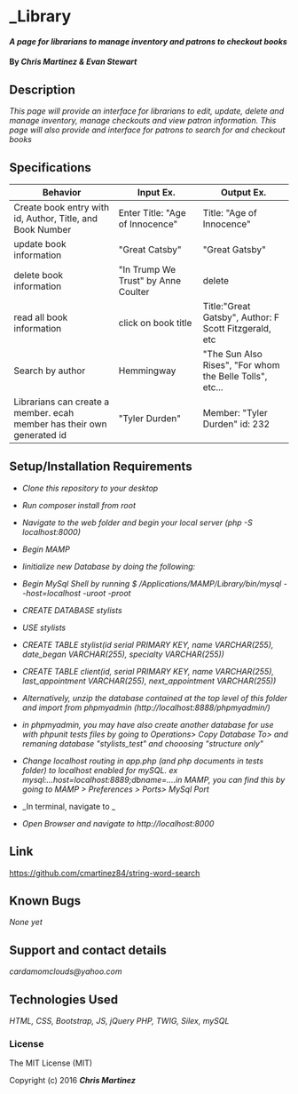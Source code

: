 # _Library

#### _A page for librarians to manage inventory and patrons to checkout books_

#### By _**Chris Martinez & Evan Stewart**_


## Description
_This page will provide an interface for librarians to edit, update, delete and manage inventory, manage checkouts and view patron information. This page will also provide and interface for patrons to search for and checkout books_


## Specifications
| Behavior | Input Ex. | Output Ex. |
| --- | --- | --- |
|Create book entry with id, Author, Title, and Book Number|Enter Title: "Age of Innocence"| Title: "Age of Innocence"|
|update book information|"Great Catsby"|"Great Gatsby"|
|delete book information|"In Trump We Trust" by Anne Coulter| delete|
|read all book information| click on book title|Title:"Great Gatsby", Author: F Scott Fitzgerald, etc|
|Search by author|Hemmingway| "The Sun Also Rises", "For whom the Belle Tolls", etc...|
|Librarians can create a member. ecah member has their own generated id| "Tyler Durden"|Member: "Tyler Durden" id: 232|


## Setup/Installation Requirements
* _Clone this repository to your desktop_
* _Run composer install from root_
* _Navigate to the web folder and begin your local server (php -S localhost:8000)_
 * _Begin MAMP_
* _Iinitialize new Database by doing the following:_
* _Begin MySql Shell by running $ /Applications/MAMP/Library/bin/mysql --host=localhost -uroot -proot_
* _CREATE DATABASE stylists_
* _USE stylists_
* _CREATE TABLE stylist(id serial PRIMARY KEY, name VARCHAR(255), date_began VARCHAR(255), specialty VARCHAR(255))_
* _CREATE TABLE client(id, serial PRIMARY KEY, name VARCHAR(255), last_appointment VARCHAR(255), next_appointment VARCHAR(255))_
* _Alternatively, unzip the database contained at the top level of this folder and import from phpmyadmin (http://localhost:8888/phpmyadmin/)_
* _in phpmyadmin, you may have also create another database for use with phpunit tests files by going to Operations> Copy Database To> and remaning database "stylists_test" and chooosing "structure only"_

* _Change localhost routing in app.php (and php documents in tests folder) to localhost enabled for mySQL. ex mysql:...host=localhost:8889;dbname=....in MAMP, you can find this by going to  MAMP > Preferences > Ports> MySql Port_
* _In terminal, navigate to _
* _Open Browser and navigate to http://localhost:8000_
## Link
https://github.com/cmartinez84/string-word-search

## Known Bugs
_None yet_

## Support and contact details
_cardamomclouds@yahoo.com_

## Technologies Used
_HTML,
CSS,
Bootstrap,
JS,
jQuery
PHP,
TWIG,
Silex,
mySQL_

### License
The MIT License (MIT)

Copyright (c) 2016 **_Chris Martinez_**
